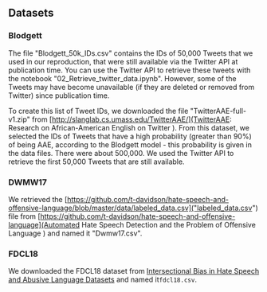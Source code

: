 ## Datasets

### Blodgett

The file "Blodgett_50k_IDs.csv" contains the IDs of 50,000 Tweets that we used in our reproduction, that were still available via the Twitter API at publication time. You can use the Twitter API to retrieve these tweets with the notebook "02_Retrieve_twitter_data.ipynb". However, some of the Tweets may have become unavailable (if they are deleted or removed from Twitter) since publication time.

To create this list of Tweet IDs, we downloaded the file "TwitterAAE-full-v1.zip" from [http://slanglab.cs.umass.edu/TwitterAAE/](TwitterAAE: Research on African-American English on Twitter
). From this dataset, we selected the IDs of Tweets that have a high probability (greater than 90%) of being AAE, according to the Blodgett model - this probability is given in the data files. There were about 500,000. We used the Twitter API to retrieve the first 50,000 Tweets that are still available. 


### DWMW17

We retrieved the [https://github.com/t-davidson/hate-speech-and-offensive-language/blob/master/data/labeled_data.csv]("labeled_data.csv") file from [https://github.com/t-davidson/hate-speech-and-offensive-language](Automated Hate Speech Detection and the Problem of Offensive Language
) and named it "Dwmw17.csv".

### FDCL18 

We downloaded the FDCL18 dataset from [Intersectional Bias in Hate Speech and Abusive Language Datasets](https://github.com/jaeyk/intersectional-bias-in-ml) and named it`fdcl18.csv`.
